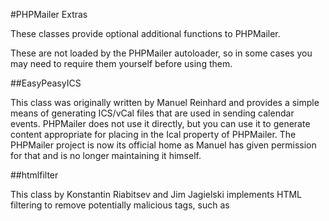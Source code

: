 #PHPMailer Extras

These classes provide optional additional functions to PHPMailer.

These are not loaded by the PHPMailer autoloader, so in some cases you may need to require them yourself before using them.

##EasyPeasyICS

This class was originally written by Manuel Reinhard and provides a simple means of generating ICS/vCal files that are used in sending calendar events. PHPMailer does not use it directly, but you can use it to generate content appropriate for placing in the Ical property of PHPMailer. The PHPMailer project is now its official home as Manuel has given permission for that and is no longer maintaining it himself.

##htmlfilter

This class by Konstantin Riabitsev and Jim Jagielski implements HTML filtering to remove potentially malicious tags, such as <script> or onclick= attributes that can result in XSS attacks. This is a simple filter and is not as comprehensive as HTMLawed or HTMLPurifier, but it's easier to use and considerably better than nothing! PHPMailer does not use it directly, but you may want to apply it to user-supplied HTML before using it as a message body.

##NTLM_SASL_client

This class by Manuel Lemos (bundled with permission) adds the ability to authenticate with Microsoft Windows mail servers that use NTLM-based authentication. It is used by PHPMailer if you send via SMTP and set the AuthType property to NTLM; you will also need to use the Realm and Workstation properties. The original source is here.